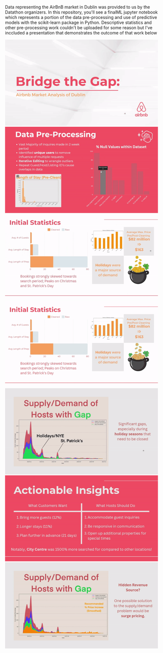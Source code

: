 Data representing the AirBnB market in Dublin was provided to us by the Datathon organizers. 
In this repository, you'll see a finalML jupyter notebook which represents a portion of the data pre-processing and use of predictive models with the scikit-learn package in Python. 
Descriptive statistics and other pre-processing work couldn't be uploaded for some reason but I've inccluded a presentation that demonstrates the outcome of that work below

![](https://github.com/KianKerm/AirBnB_DatathonProj/blob/GIFs/p1.gif)
![](https://github.com/KianKerm/AirBnB_DatathonProj/blob/GIFs/p2.gif)
![](https://github.com/KianKerm/AirBnB_DatathonProj/blob/GIFs/p3.gif)
![](https://github.com/KianKerm/AirBnB_DatathonProj/blob/GIFs/p4.gif)
![](https://github.com/KianKerm/AirBnB_DatathonProj/blob/GIFs/p5.gif)
![](https://github.com/KianKerm/AirBnB_DatathonProj/blob/GIFs/p6.gif)
![](https://github.com/KianKerm/AirBnB_DatathonProj/blob/GIFs/p7.gif)
